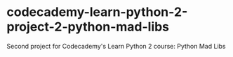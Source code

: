 # codecademy-learn-python-2-project-2-python-mad-libs
Second project for Codecademy's Learn Python 2 course: Python Mad Libs
